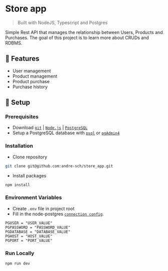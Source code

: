 # Store app

> Built with NodeJS, Typescript and Postgres

Simple Rest API that manages the relationship between Users, Products and  
Purchases. The goal of this project is to learn more about CRUDs and RDBMS.

## :pushpin: Features

- User management
- Product management
- Product purchase
- Purchase history

## :toolbox: Setup

### Prerequisites

- Download [`git`](https://git-scm.com/downloads)
  | [`Node.js`](https://nodejs.org/en/download)
  | [`PostgreSQL`](https://www.postgresql.org/download/)
- Setup a PostgreSQL database with [`psql`](https://www.w3schools.com/postgresql/postgresql_getstarted.php)
  or [`pgAdmin4`](https://www.w3schools.com/postgresql/postgresql_pgadmin4.php)

### Installation

- Clone repository

```sh
git clone git@github.com:andre-sch/store_app.git
```

- Install packages

```sh
npm install
```

### Environment Variables

- Create `.env` file in project root
- Fill in the node-postgres [`connection config`](https://node-postgres.com/features/connecting).

```env
PGUSER = "USER_VALUE"
PGPASSWORD = "PASSWORD_VALUE"
PGDATABASE = "DATABASE_VALUE"
PGHOST = "HOST_VALUE"
PGPORT = "PORT_VALUE"
```

### Run Locally

```sh
npm run dev
```
